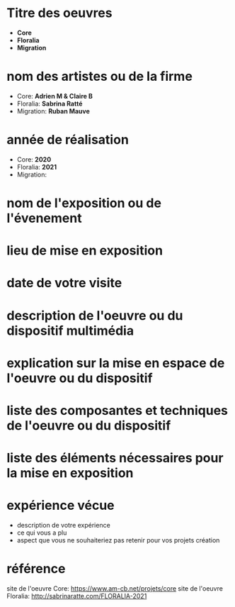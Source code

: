 # Titre des oeuvres
- **Core**
- **Floralia**
- **Migration**
# nom des artistes ou de la firme
- Core: **Adrien M & Claire B**
- Floralia: **Sabrina Ratté**
- Migration: **Ruban Mauve** 
# année de réalisation
- Core: **2020**
- Floralia: **2021**
- Migration: 
# nom de l'exposition ou de l'évenement
# lieu de mise en exposition
# date de votre visite
# description de l'oeuvre ou du dispositif multimédia
# explication sur la mise en espace de l'oeuvre ou du dispositif
# liste des composantes et techniques de l'oeuvre ou du dispositif
# liste des éléments nécessaires pour la mise en exposition
# expérience vécue
- description de votre expérience
- ce qui vous a plu
- aspect que vous ne souhaiteriez pas retenir pour vos projets création
# référence
site de l'oeuvre Core: https://www.am-cb.net/projets/core
site de l'oeuvre Floralia: http://sabrinaratte.com/FLORALIA-2021
